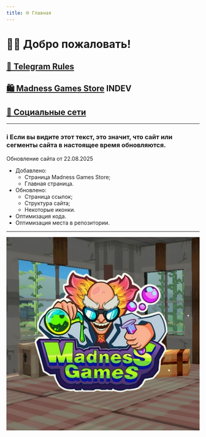 ```yaml
---
title: 🌐 Главная
---
```


# 👋🏻 Добро пожаловать!

## [📜 Telegram Rules](./TGRules.md)
## [🛍️ Madness Games Store](./MGSMain.md) INDEV
## [🔗 Социальные сети](./links.md)

- - - - -

### ℹ️ Если вы видите этот текст, это значит, что сайт или сегменты сайта в настоящее время обновляются. 

Обновление сайта от 22.08.2025

 - Добавлено:
   - Страница Madness Games Store;
   - Главная страница.
 - Обновлено:
   - Страница ссылок;
   - Структура сайта;
   - Некоторые иконки.
 - Оптимизация кода.
 - Оптимизация места в репозитории.

- - - - -

![MGSlogo](https://github.com/GamzeeChert/gamzeechert.github.io/blob/main/_madnessgamesstore%2F_pictures%2FMGSlogo.jpg?raw=true)